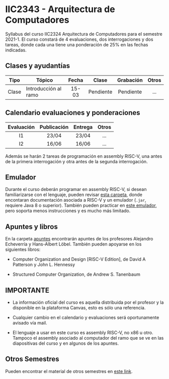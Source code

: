 # IIC2343 - Arquitectura de Computadores

Syllabus del curso IIC2324 Arquitectura de Computadores para el semestre 2021-1. El curso constará de 4 evaluaciones, dos interrogaciones y dos tareas, donde cada una tiene una ponderación de 25% en las fechas indicadas.

## Clases y ayudantías 

| Tipo  | Tópico                             | Fecha        | Clase  | Grabación | Otros |
| :-:   | -                                  | :-:          | :-:    | :-:       | :-:   |
| Clase   | Introducción al ramo             | 15-03        | Pendiente    | Pendiente       | ...   |

## Calendario evaluaciones y ponderaciones

| Evaluación | Publicación | Entrega | Otros |
| :-:        | :-:         | :-:     | :-:   |
| I1 | 23/04 | 23/04 | ... |
| I2 | 16/06 | 16/06 | ... |

Además se harán 2 tareas de programación en assembly RISC-V, una antes de la primera interrogación y otra antes de la segunda interrogación.

## Emulador

Durante el curso deberán programar en assembly RISC-V, si desean familiarizarse con el lenguaje, pueden revisar [esta carpeta](../../tree/master/Emulador), donde encontaran documentación asociada a RISC-V y un emulador (`.jar`, requiere Java 8 o superior). También pueden practicar en [este emulador](https://www.cs.cornell.edu/courses/cs3410/2019sp/riscv/interpreter/), pero soporta menos instrucciones y es mucho más limitado.

## Apuntes y libros

En la carpeta [apuntes](../../tree/master/Apuntes) encontrarán apuntes de los profesores Alejandro Echeverría y Hans-Albert Löbel. También pueden apoyarse en los siguientes libros:

- Computer Organization and Design [RISC-V Edition], de David A Patterson y John L. Hennessy

- Structured Computer Organization, de Andrew S. Tanenbaum

## IMPORTANTE

- La información oficial del curso es aquella distribuida por el profesor y la disponible en la plataforma Canvas, esto es sólo una referencia.

- Cualquier cambio en el calendario y evaluaciones será oportunamente avisado vía mail.

- El lenguaje a usar en este curso es assembly RISC-V, no x86 u otro. Tampoco el assembly asociado al computador del ramo que se ve en las diapositivas del curso y en algunos de los apuntes.

## Otros Semestres

Pueden encontrar el material de otros semestres en [este link](https://github.com/IIC2343/Syllabus-anteriores).
